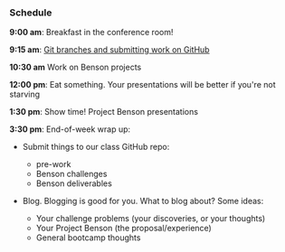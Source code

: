 ### Schedule

**9:00 am**: Breakfast in the conference room!

**9:15 am**: [Git branches and submitting work on GitHub](branch_submission.md)

**10:30 am** Work on Benson projects

**12:00 pm**: Eat something. Your presentations will be better if you're not starving

**1:30 pm**: Show time! Project Benson presentations

**3:30 pm**: End-of-week wrap up:

 * Submit things to our class GitHub repo:
     * pre-work
     * Benson challenges
     * Benson deliverables

 * Blog. Blogging is good for you. What to blog about? Some ideas:
     * Your challenge problems (your discoveries, or your thoughts)
     * Your Project Benson (the proposal/experience)
     * General bootcamp thoughts
